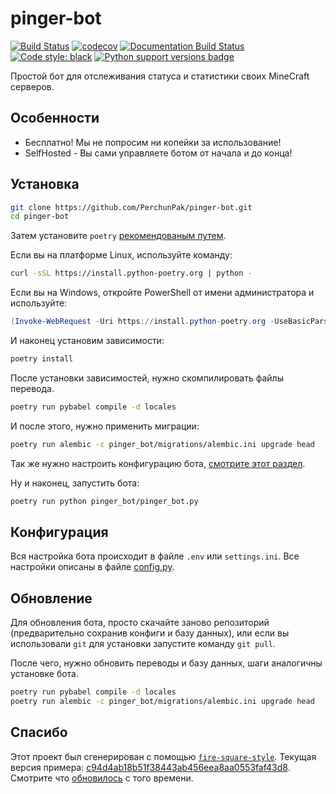 # pinger-bot

[![Build Status](https://github.com/PerchunPak/pinger-bot/actions/workflows/test.yml/badge.svg?branch=master)](https://github.com/PerchunPak/pinger-bot/actions?query=workflow%3Atest)
[![codecov](https://codecov.io/gh/PerchunPak/pinger-bot/branch/master/graph/badge.svg)](https://codecov.io/gh/PerchunPak/pinger-bot)
[![Documentation Build Status](https://readthedocs.org/projects/pinger-bot/badge/?version=latest)](https://pinger-bot.readthedocs.io/)
[![Code style: black](https://img.shields.io/badge/code%20style-black-000000.svg)](https://github.com/psf/black)
[![Python support versions badge](https://img.shields.io/badge/python-3.8%20%7C%203.9%20%7C%203.10-blue)](https://www.python.org/downloads/)

Простой бот для отслеживания статуса и статистики своих MineCraft серверов.

## Особенности

- Бесплатно! Мы не попросим ни копейки за использование!
- SelfHosted - Вы сами управляете ботом от начала и до конца!

## Установка

```bash
git clone https://github.com/PerchunPak/pinger-bot.git
cd pinger-bot
```

Затем установите `poetry` [рекомендованым путем](https://python-poetry.org/docs/master/#installation).

Если вы на платформе Linux, используйте команду:

```bash
curl -sSL https://install.python-poetry.org | python -
```

Если вы на Windows, откройте PowerShell от имени администратора и используйте:

```powershell
(Invoke-WebRequest -Uri https://install.python-poetry.org -UseBasicParsing).Content | python -
```

И наконец установим зависимости:

```bash
poetry install
```

После установки зависимостей, нужно скомпилировать файлы перевода.
```bash
poetry run pybabel compile -d locales
```

И после этого, нужно применить миграции:
```bash
poetry run alembic -c pinger_bot/migrations/alembic.ini upgrade head
```

Так же нужно настроить конфигурацию бота, [смотрите этот раздел](#конфигурация).

Ну и наконец, запустить бота:
```bash
poetry run python pinger_bot/pinger_bot.py
```

## Конфигурация

Вся настройка бота происходит в файле `.env` или `settings.ini`. Все настройки описаны в файле [config.py](/pinger_bot/config.py).

## Обновление

Для обновления бота, просто скачайте заново репозиторий (предварительно сохранив конфиги и базу данных), или если вы
использовали `git` для установки запустите команду `git pull`.

После чего, нужно обновить переводы и базу данных, шаги аналогичны установке бота.

```bash
poetry run pybabel compile -d locales
poetry run alembic -c pinger_bot/migrations/alembic.ini upgrade head
```

## Спасибо

Этот проект был сгенерирован с помощью [`fire-square-style`](https://github.com/fire-square/fire-square-style).
Текущая версия примера: [c94d4ab18b51f38443ab456eea8aa0553faf43d8](https://github.com/fire-square/fire-square-style/tree/c94d4ab18b51f38443ab456eea8aa0553faf43d8).
Смотрите что [обновилось](https://github.com/fire-square/fire-square-style/compare/c94d4ab18b51f38443ab456eea8aa0553faf43d8...master) с того времени.
